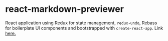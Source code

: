 # react-markdown-previewer

React application using Redux for state management, `redux-undo`, Rebass for boilerplate UI components and bootstrapped with `create-react-app`. Link [here.](https://l0rdcafe.github.io/react-markdown-previewer/)